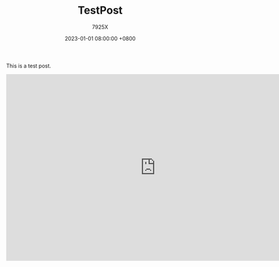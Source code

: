 ﻿---
title: TestPost
date: 2023-01-01 08:00:00 +0800
author: 7925X
---

This is a test post.

<iframe src="https://github.com/VEX7925X/VEX7925X.github.io/blob/main/sourcePdf/test.pdf" style="width:800px; height:500px;" frameborder="0"></iframe>

# [<i class="fa-solid fa-hippo fa-bounce fa-sm"></i>](https://vex7925x.github.io)
